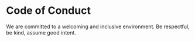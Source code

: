 # Code of Conduct
We are committed to a welcoming and inclusive environment. Be respectful, be kind, assume good intent.
